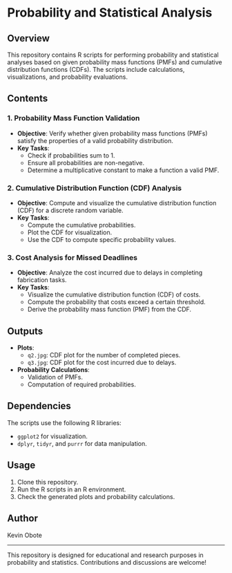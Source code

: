 # Probability and Statistical Analysis

## Overview
This repository contains R scripts for performing probability and statistical analyses based on given probability mass functions (PMFs) and cumulative distribution functions (CDFs). The scripts include calculations, visualizations, and probability evaluations.

## Contents

### 1. Probability Mass Function Validation
- **Objective**: Verify whether given probability mass functions (PMFs) satisfy the properties of a valid probability distribution.
- **Key Tasks**:
  - Check if probabilities sum to 1.
  - Ensure all probabilities are non-negative.
  - Determine a multiplicative constant to make a function a valid PMF.

### 2. Cumulative Distribution Function (CDF) Analysis
- **Objective**: Compute and visualize the cumulative distribution function (CDF) for a discrete random variable.
- **Key Tasks**:
  - Compute the cumulative probabilities.
  - Plot the CDF for visualization.
  - Use the CDF to compute specific probability values.

### 3. Cost Analysis for Missed Deadlines
- **Objective**: Analyze the cost incurred due to delays in completing fabrication tasks.
- **Key Tasks**:
  - Visualize the cumulative distribution function (CDF) of costs.
  - Compute the probability that costs exceed a certain threshold.
  - Derive the probability mass function (PMF) from the CDF.

## Outputs
- **Plots**:
  - `q2.jpg`: CDF plot for the number of completed pieces.
  - `q3.jpg`: CDF plot for the cost incurred due to delays.
- **Probability Calculations**:
  - Validation of PMFs.
  - Computation of required probabilities.

## Dependencies
The scripts use the following R libraries:
- `ggplot2` for visualization.
- `dplyr`, `tidyr`, and `purrr` for data manipulation.

## Usage
1. Clone this repository.
2. Run the R scripts in an R environment.
3. Check the generated plots and probability calculations.

## Author
Kevin Obote

---
This repository is designed for educational and research purposes in probability and statistics. Contributions and discussions are welcome!